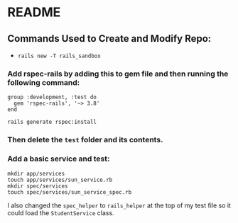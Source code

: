 # README

## Commands Used to Create and Modify Repo:
* `rails new -T rails_sandbox`

### Add rspec-rails by adding this to gem file and then running the following command:

```
group :development, :test do
  gem 'rspec-rails', '~> 3.8'
end
```

`rails generate rspec:install`

### Then delete the `test` folder and its contents.

### Add a basic service and test:

```
mkdir app/services
touch app/services/sun_service.rb
mkdir spec/services
touch spec/services/sun_service_spec.rb
```

I also changed the `spec_helper` to `rails_helper` at the top of my test file so it could load the `StudentService` class.
